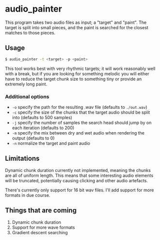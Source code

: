 # audio_painter

This program takes two audio files as input; a "target" and "paint". The target is split into small pieces, and the paint is searched for the closest matches to those pieces.

## Usage
```bash
$ audio_painter -t <target> -p <paint>
```

This tool works best with very rhythmic targets; it will work reasonably well with a break, but if you are looking for something melodic you will either have to reduce the target chunk size to something tiny or provide an extremely long paint.

### Additional options
- `-o` specify the path for the resulting .wav file (defaults to `./out.wav`)
- `-c` specify the size of the chunks that the target audio should be split into (defaults to 500 samples)
- `-j` specify the number of samples the search head should jump by on each iteration (defaults to 200)
- `-m` specify the mix between dry and wet audio when rendering the output (defaults to 0)
- `-n` normalize the target and paint audio

## Limitations
Dynamic chunk duration currently not implemented, meaning the chunks are all of uniform length. This means that some interesting audio elements will be truncated, potentially causing clicking and other audio artefacts.

There's currently only support for 16 bit wav files. I'll add support for more formats in due course.

## Things that are coming
1. Dynamic chunk duration
2. Support for more wave formats
3. Gradient descent searching
